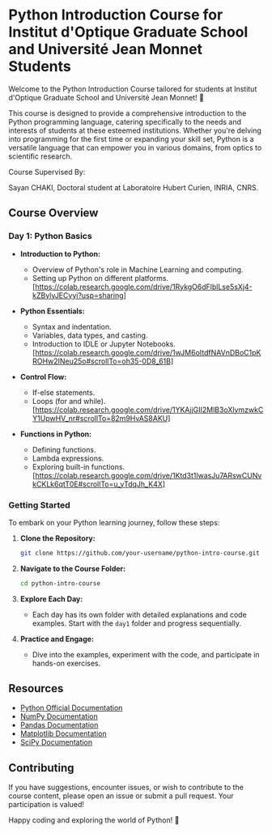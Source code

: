 # Python Introduction Course for Institut d'Optique Graduate School and Université Jean Monnet Students

Welcome to the Python Introduction Course tailored for students at Institut d'Optique Graduate School and Université Jean Monnet! 🐍

This course is designed to provide a comprehensive introduction to the Python programming language, catering specifically to the needs and interests of students at these esteemed institutions. Whether you're delving into programming for the first time or expanding your skill set, Python is a versatile language that can empower you in various domains, from optics to scientific research.

Course Supervised By:

Sayan CHAKI, Doctoral student at Laboratoire Hubert Curien, INRIA, CNRS.

## Course Overview

### Day 1: Python Basics

- **Introduction to Python:**
  - Overview of Python's role in Machine Learning and  computing.
  - Setting up Python on different platforms.
[https://colab.research.google.com/drive/1RykgO6dFlblLse5sXj4-kZBylyJECyyi?usp=sharing]

- **Python Essentials:**
  - Syntax and indentation.
  - Variables, data types, and casting.
  - Introduction to IDLE or Jupyter Notebooks.
 [https://colab.research.google.com/drive/1wJM6oItdfNAVnDBoC1pKROHw2INeu25o#scrollTo=oh35-0D8_61B]
    
- **Control Flow:**
  - If-else statements.
  - Loops (for and while).
  [https://colab.research.google.com/drive/1YKAjjGII2MlB3oXlymzwkCY1UpwHV_nr#scrollTo=82m9HvAS8AKU]

- **Functions in Python:**
  - Defining functions.
  - Lambda expressions.
  - Exploring built-in functions.
[https://colab.research.google.com/drive/1Ktd3t1lwasJu7ARswCUNvkCKLk6qtT0E#scrollTo=u_yTdqJh_K4X]

### Getting Started

To embark on your Python learning journey, follow these steps:

1. **Clone the Repository:**
   ```bash
   git clone https://github.com/your-username/python-intro-course.git
   ```

2. **Navigate to the Course Folder:**
   ```bash
   cd python-intro-course
   ```

3. **Explore Each Day:**
   - Each day has its own folder with detailed explanations and code examples. Start with the `day1` folder and progress sequentially.

4. **Practice and Engage:**
   - Dive into the examples, experiment with the code, and participate in hands-on exercises.

## Resources

- [Python Official Documentation](https://docs.python.org/3/)
- [NumPy Documentation](https://numpy.org/doc/)
- [Pandas Documentation](https://pandas.pydata.org/docs/)
- [Matplotlib Documentation](https://matplotlib.org/stable/contents.html)
- [SciPy Documentation](https://docs.scipy.org/doc/)

## Contributing

If you have suggestions, encounter issues, or wish to contribute to the course content, please open an issue or submit a pull request. Your participation is valued!

Happy coding and exploring the world of Python! 🚀
